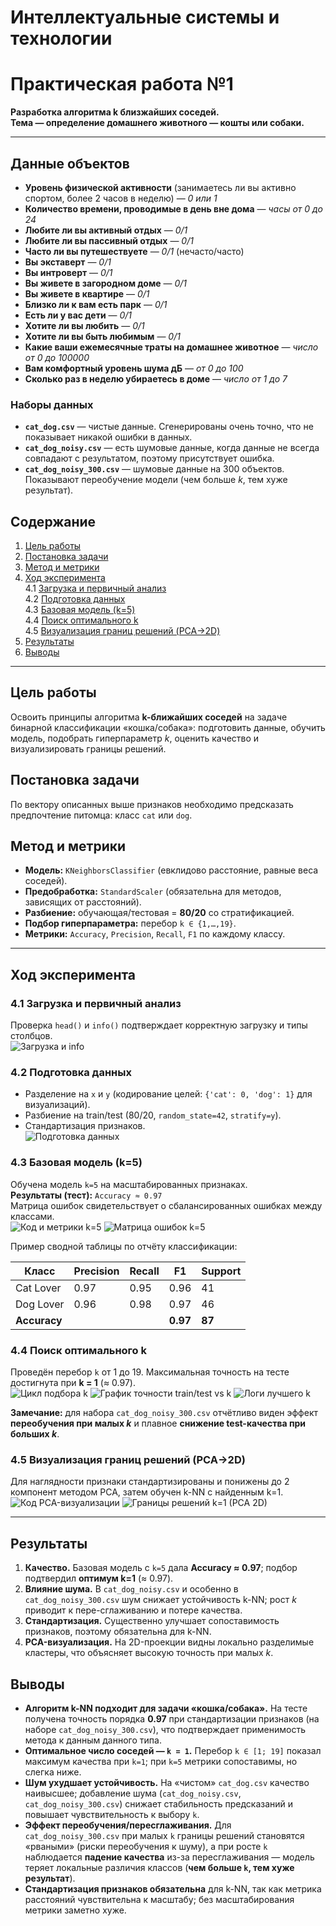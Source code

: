 # Интеллектуальные системы и технологии

# Практическая работа №1

**Разработка алгоритма k близжайших соседей.**  
**Тема — определение домашнего животного — кошты или собаки.**

---

## Данные объектов

- **Уровень физической активности** (занимаетесь ли вы активно спортом, более 2 часов в неделю) — *0 или 1*  
- **Количество времени, проводимые в день вне дома** — *часы от 0 до 24*  
- **Любите ли вы активный отдых** — *0/1*  
- **Любите ли вы пассивный отдых** — *0/1*  
- **Часто ли вы путешествуете** — *0/1* (нечасто/часто)  
- **Вы экставерт** — *0/1*  
- **Вы интроверт** — *0/1*  
- **Вы живете в загородном доме** — *0/1*  
- **Вы живете в квартире** — *0/1*  
- **Близко ли к вам есть парк** — *0/1*  
- **Есть ли у вас дети** — *0/1*  
- **Хотите ли вы любить** — *0/1*  
- **Хотите ли вы быть любимым** — *0/1*  
- **Какие ваши ежемесячные траты на домашнее животное** — *число от 0 до 100000*  
- **Вам комфортный уровень шума дБ** — *от 0 до 100*  
- **Сколько раз в неделю убираетесь в доме** — *число от 1 до 7*

### Наборы данных

- **`cat_dog.csv`** — чистые данные. Сгенерированы очень точно, что не показывает никакой ошибки в данных.  
- **`cat_dog_noisy.csv`** — есть шумовые данные, когда данные не всегда совпадают с результатом, поэтому присутствует ошибка.  
- **`cat_dog_noisy_300.csv`** — шумовые данные на 300 объектов. Показывают переобучение модели (чем больше *k*, тем хуже результат).


## Содержание
1. [Цель работы](#цель-работы)  
2. [Постановка задачи](#постановка-задачи)  
3. [Метод и метрики](#метод-и-метрики)  
4. [Ход эксперимента](#ход-эксперимента)  
     4.1 [Загрузка и первичный анализ](#41-загрузка-и-первичный-анализ)  
     4.2 [Подготовка данных](#42-подготовка-данных)  
     4.3 [Базовая модель (k=5)](#43-базовая-модель-k5)  
     4.4 [Поиск оптимального k](#44-поиск-оптимального-k)  
     4.5 [Визуализация границ решений (PCA→2D)](#45-визуализация-границ-решений-pca2d)  
5. [Результаты](#результаты)  
6. [Выводы](#выводы)

---

## Цель работы
Освоить принципы алгоритма **k-ближайших соседей** на задаче бинарной классификации «кошка/собака»: подготовить данные, обучить модель, подобрать гиперпараметр *k*, оценить качество и визуализировать границы решений.

## Постановка задачи
По вектору описанных выше признаков необходимо предсказать предпочтение питомца: класс `cat` или `dog`.

## Метод и метрики
- **Модель:** `KNeighborsClassifier` (евклидово расстояние, равные веса соседей).  
- **Предобработка:** `StandardScaler` (обязательна для методов, зависящих от расстояний).  
- **Разбиение:** обучающая/тестовая = **80/20** со стратификацией.  
- **Подбор гиперпараметра:** перебор `k ∈ {1,…,19}`.  
- **Метрики:** `Accuracy`, `Precision`, `Recall`, `F1` по каждому классу.
---

## Ход эксперимента

### 4.1 Загрузка и первичный анализ
Проверка `head()` и `info()` подтверждает корректную загрузку и типы столбцов.  
![Загрузка и info](images/step-1-head-info.png)

### 4.2 Подготовка данных
- Разделение на `x` и `y` (кодирование целей: `{'cat': 0, 'dog': 1}` для визуализаций).  
- Разбиение на train/test (80/20, `random_state=42`, `stratify=y`).  
- Стандартизация признаков.  
![Подготовка данных](images/step-2-prep.png)

### 4.3 Базовая модель (k=5)
Обучена модель `k=5` на масштабированных признаках.  
**Результаты (тест):** `Accuracy ≈ 0.97`  
Матрица ошибок свидетельствует о сбалансированных ошибках между классами.  
![Код и метрики k=5](images/step-3-k5-metrics.png)
![Матрица ошибок k=5](images/step-3-k5-cm.png)

Пример сводной таблицы по отчёту классификации:

| Класс      | Precision | Recall | F1  | Support |
|------------|-----------|--------|-----|---------|
| Cat Lover  | 0.97      | 0.95   | 0.96| 41      |
| Dog Lover  | 0.96      | 0.98   | 0.97| 46      |
| **Accuracy** |           |        | **0.97** | **87** |

### 4.4 Поиск оптимального k
Проведён перебор `k` от 1 до 19. Максимальная точность на тесте достигнута при **k = 1** (≈ 0.97).  
![Цикл подбора k](images/step-4-grid-k.png)
![График точности train/test vs k](images/step-4-acc-vs-k.png)
![Логи лучшего k](images/step-4-logs.png)

**Замечание:** для набора `cat_dog_noisy_300.csv` отчётливо виден эффект **переобучения при малых *k*** и плавное **снижение test-качества при больших *k***.

### 4.5 Визуализация границ решений (PCA→2D)
Для наглядности признаки стандартизированы и понижены до 2 компонент методом PCA, затем обучен k-NN с найденным k=1.  
![Код PCA-визуализации](images/step-5-pca-code.png)
![Границы решений k=1 (PCA 2D)](images/step-5-pca-plot.png)

---

## Результаты
1. **Качество.** Базовая модель с `k=5` дала **Accuracy ≈ 0.97**; подбор подтвердил **оптимум k=1** (≈ 0.97).  
2. **Влияние шума.** В `cat_dog_noisy.csv` и особенно в `cat_dog_noisy_300.csv` шум снижает устойчивость k-NN; рост *k* приводит к пере-сглаживанию и потере качества.  
3. **Стандартизация.** Существенно улучшает сопоставимость признаков, поэтому обязательна для k-NN.  
4. **PCA-визуализация.** На 2D-проекции видны локально разделимые кластеры, что объясняет высокую точность при малых *k*.

## Выводы

- **Алгоритм k-NN подходит для задачи «кошка/собака».** На тесте получена точность порядка **0.97** при стандартизации признаков (на наборе `cat_dog_noisy_300.csv`), что подтверждает применимость метода к данным данного типа.
- **Оптимальное число соседей — `k = 1`.** Перебор `k ∈ [1; 19]` показал максимум качества при `k=1`; при `k=5` метрики сопоставимы, но слегка ниже.
- **Шум ухудшает устойчивость.** На «чистом» `cat_dog.csv` качество наивысшее; добавление шума (`cat_dog_noisy.csv`, `cat_dog_noisy_300.csv`) снижает стабильность предсказаний и повышает чувствительность к выбору `k`.
- **Эффект переобучения/пересглаживания.** Для `cat_dog_noisy_300.csv` при малых `k` границы решений становятся «рваными» (риски переобучения к шуму), а при росте `k` наблюдается **падение качества** из-за пересглаживания — модель теряет локальные различия классов (**чем больше `k`, тем хуже результат**).
- **Стандартизация признаков обязательна** для k-NN, так как метрика расстояний чувствительна к масштабу; без масштабирования метрики заметно хуже.


